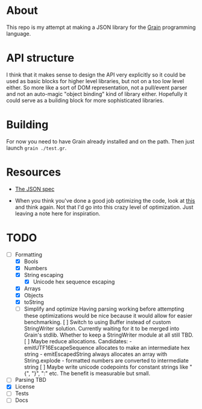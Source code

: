 # About
This repo is my attempt at making a JSON library for the [Grain](https://grain-lang.org) programming language.

# API structure
I think that it makes sense to design the API very explicitly so it could be used as basic blocks for higher level libraries, but not on a too low level either. So more like a sort of DOM representation, not a pull/event parser and not an auto-magic "object binding" kind of library either. Hopefully it could serve as a building block for more sophisticated libraries.

# Building
For now you need to have Grain already installed and on the path. Then just launch `grain ./test.gr`.

# Resources
- [The JSON spec](https://www.ecma-international.org/publications-and-standards/standards/ecma-404/)

- When you think you've done a good job optimizing the code, look at [this](https://www.infoq.com/presentations/simdjson-parser/) and think again. Not that I'd go into this crazy level of optimization. Just leaving a note here for inspiration.

# TODO
- [ ] Formatting
	- [x] Bools
	- [x] Numbers
	- [x] String escaping
		- [x] Unicode hex sequence escaping
	- [x] Arrays
	- [x] Objects
	- [x] toString
	- [ ] Simplify and optimize
		Having parsing working before attempting these optimizations would be nice
		because it would allow for easier benchmarking.
		[ ] Switch to using Buffer instead of custom StringWriter solution.
		    Currently waiting for it to be merged into Grain's stdlib.
			Whether to keep a StringWriter module at all still TBD.
		[ ] Maybe reduce allocations.
			Candidates:
			- emitUTF16EscapeSequence allocates to make an intermediate hex string
			- emitEscapedString always allocates an array with String.explode
			- formatted numbers are converted to intermediate string
		[ ] Maybe write unicode codepoints for constant strings like "{", "}", ":" etc.
		    The benefit is measurable but small.
- [ ] Parsing
	TBD
- [x] License
- [ ] Tests
- [ ] Docs
